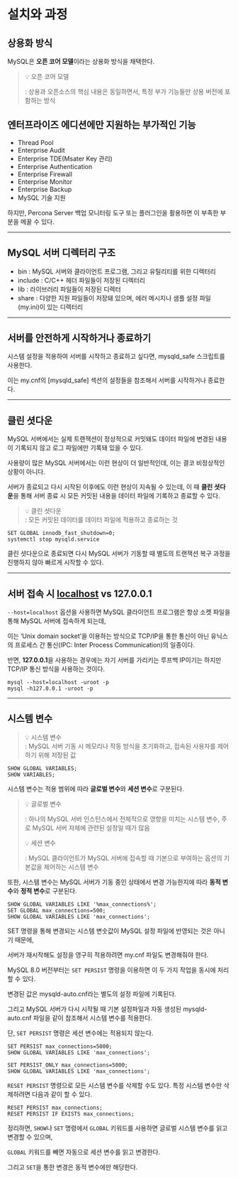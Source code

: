 # 설치와 과정

## 상용화 방식

MySQL은 **오픈 코어 모델**이라는 상용화 방식을 채택한다.

> 💡 오픈 코어 모델
> 
> : 상용과 오픈소스의 핵심 내용은 동일하면서, 특정 부가 기능들만 상용 버전에 포함하는 방식

  

## 엔터프라이즈 에디션에만 지원하는 부가적인 기능

- Thread Pool
- Enterprise Audit
- Enterprise TDE(Msater Key 관리)
- Enterprise Authentication
- Enterprise Firewall
- Enterprise Monitor
- Enterprise Backup
- MySQL 기술 지원

  

하지만, Percona Server 백업 모니터링 도구 또는 플러그인을 활용하면 이 부족한 부분을 메꿀 수 있다.

  

* * *

  

## MySQL 서버 디렉터리 구조

- bin : MySQL 서버와 클라이언트 프로그램, 그리고 유틸리티를 위한 디렉터리
- include : C/C++ 헤더 파일들이 저장된 디렉터리
- lib : 라이브러리 파일들이 저장된 디렉터
- share : 다양한 지원 파일들이 저장돼 있으며, 에러 메시지나 샘플 설정 파일(my.ini)이 있는 디렉터리

  

* * *

  

## 서버를 안전하게 시작하거나 종료하기

시스템 설정을 적용하여 서버를 시작하고 종료하고 싶다면, mysqld\_safe 스크립트를 사용한다.

이는 my.cnf의 \[mysqld\_safe\] 섹션의 설정들을 참조해서 서버를 시작하거나 종료한다.

  

* * *

  

## 클린 셧다운

MySQL 서버에서는 실제 트랜잭션이 정상적으로 커밋돼도 데이터 파일에 변경된 내용이 기록되지 않고 로그 파일에만 기록돼 있을 수 있다.

사용량이 많은 MySQL 서버에서는 이런 현상이 더 일반적인데, 이는 결코 비정상적인 상황이 아니다.

서버가 종료되고 다시 시작된 이후에도 이런 현상이 지속될 수 있는데, 이 때 **클린 셧다운**을 통해 서버 종료 시 모든 커밋된 내용을 데이터 파일에 기록하고 종료할 수 있다.

> 💡 클린 셧다운   
> : 모든 커밋된 데이터를 데이터 파일에 적용하고 종료하는 것  

  

```
SET GLOBAL innodb_fast_shutdown=0;
systemctl stop mysqld.service
```

클린 셧다운으로 종료되면 다시 MySQL 서버가 기동할 때 별도의 트랜잭션 복구 과정을 진행하지 않아 빠르게 시작할 수 있다.

  

* * *

  

## 서버 접속 시 [localhost](http://localhost) vs 127.0.0.1

`--host=localhost` 옵션을 사용하면 MySQL 클라이언트 프로그램은 항상 소켓 파일을 통해 MySQL 서버에 접속하게 되는데,

이는 ‘Unix domain socket’을 이용하는 방식으로 TCP/IP을 통한 통신이 아닌 유닉스의 프로세스 간 통신(IPC: Inter Process Communication)의 일종이다.

반면, **127.0.0.1**을 사용하는 경우에는 자기 서버를 가리키는 루프백 IP이기는 하지만 TCP/IP 통신 방식을 사용하는 것이다.

```
mysql --host=localhost -uroot -p
mysql -h127.0.0.1 -uroot -p
```

  

* * *

  

## 시스템 변수

> 💡 시스템 변수  
> : MySQL 서버 기동 시 메모리나 작동 방식을 초기화하고, 접속된 사용자를 제어하기 위해 저장된 값  

  

```
SHOW GLOBAL VARIABLES;
SHOW VARIABLES;
```

시스템 변수는 적용 범위에 따라 **글로벌 변수**와 **세션 변수**로 구분된다.

> 💡 글로벌 변수
> 
> : 하나의 MySQL 서버 인스턴스에서 전체적으로 영향을 미치는 시스템 변수, 주로 MySQL 서버 자체에 관련된 설정일 때가 많음
> 
> 💡 세션 변수
> 
> : MySQL 클라이언트가 MySQL 서버에 접속할 때 기본으로 부여하는 옵션의 기본값을 제어하는 시스템 변수

또한, 시스템 변수는 MySQL 서버가 기동 중인 상태에서 변경 가능한지에 따라 **동적 변수**와 **정적 변수**로 구분된다.

```
SHOW GLOBAL VARIABLES LIKE '%max_connections%';
SET GLOBAL max_connections=500;
SHOW GLOBAL VARIABLES LIKE 'max_connections';
```

SET 명령을 통해 변경되는 시스템 변숫값이 MySQL 설정 파일에 반영되는 것은 아니기 때문에,

서버가 재시작해도 설정을 영구히 적용하려면 my.cnf 파일도 변경해줘야 한다.

MySQL 8.0 버전부터는 `SET PERSIST` 명령을 이용하면 이 두 가지 작업을 동시에 처리할 수 있다.

변경된 값은 mysqld-auto.cnf라는 별도의 설정 파일에 기록된다.

그리고 MySQL 서버가 다시 시작될 때 기본 설정파일과 자동 생성된 mysqld-auto.cnf 파일을 같이 참조해서 시스템 변수를 적용한다.

단, `SET PERSIST` 명령은 세션 변수에는 적용되지 않는다.

```
SET PERSIST max_connections=5000;
SHOW GLOBAL VARIABLES LIKE 'max_connections';
```

  

```
SET PERSIST_ONLY max_connections=5000;
SHOW GLOBAL VARIABLES LIKE 'max_connections';
```

`RESET PERSIST` 명령으로 모든 시스템 변수를 삭제할 수도 있다. 특정 시스템 변수만 삭제하려면 다음과 같이 할 수 있다.

```
RESET PERSIST max_connections;
RESET PERSIST IF EXISTS max_connections;
```

정리하면, `SHOW`나 `SET` 명령에서 `GLOBAL` 키워드를 사용하면 글로벌 시스템 변수를 읽고 변경할 수 있으며,

`GLOBAL` 키워드를 빼면 자동으로 세션 변수를 읽고 변경한다.

그리고 `SET`을 통한 변경은 동적 변수에만 해당한다.